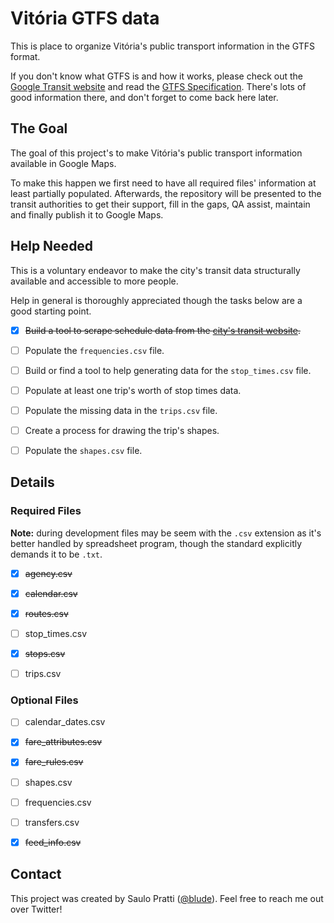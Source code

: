 # Vitória GTFS data

This is place to organize Vitória's public transport information in the GTFS format.

If you don't know what GTFS is and how it works, please check out the [Google Transit website](https://developers.google.com/transit/gtfs/) and read
the [GTFS Specification](https://developers.google.com/transit/gtfs/reference/). There's lots of good information there, and don't forget to come back here later.


## The Goal

The goal of this project's to make Vitória's public transport information available in Google Maps.

To make this happen we first need to have all required files' information at least partially populated. Afterwards, the repository will be presented to the transit authorities to get their support, fill in the gaps, QA assist, maintain and finally publish it to Google Maps.


## Help Needed

This is a voluntary endeavor to make the city's transit data structurally available and accessible to more people.

Help in general is thoroughly appreciated though the tasks below are a good starting point.

- [x] ~~Build a tool to scrape schedule data from the [city's transit website](http://sistemas.vitoria.es.gov.br/redeiti/).~~
- [ ] Populate the `frequencies.csv` file.
- [ ] Build or find a tool to help generating data for the `stop_times.csv` file.
- [ ] Populate at least one trip's worth of stop times data.
- [ ] Populate the missing data in the `trips.csv` file.
- [ ] Create a process for drawing the trip's shapes.
- [ ] Populate the `shapes.csv` file.


## Details

### Required Files

**Note:** during development files may be seem with the `.csv` extension as it's better handled by spreadsheet program, though the standard explicitly demands it to be `.txt`.

- [x] ~~agency.csv~~
- [x] ~~calendar.csv~~
- [x] ~~routes.csv~~
- [ ] stop_times.csv
- [x] ~~stops.csv~~
- [ ] trips.csv


### Optional Files

- [ ] calendar_dates.csv
- [x] ~~fare_attributes.csv~~
- [x] ~~fare_rules.csv~~
- [ ] shapes.csv
- [ ] frequencies.csv
- [ ] transfers.csv
- [x] ~~feed_info.csv~~


## Contact

This project was created by Saulo Pratti ([@blude](http://twitter.com/@blude)). Feel free to reach me out over Twitter!
